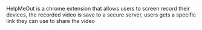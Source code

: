 HelpMeOut is a chrome extension that allows users to screen record their devices, the recorded video is save to a secure server, users gets a specific link they can use to share the video